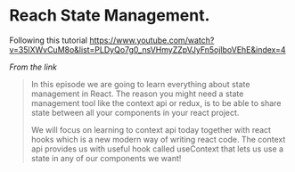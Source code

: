# Reach State Management.

Following this tutorial https://www.youtube.com/watch?v=35lXWvCuM8o&list=PLDyQo7g0_nsVHmyZZpVJyFn5ojlboVEhE&index=4

_From the link_

>In this episode we are going to learn everything about state management in React. 
>The reason you might need a state management tool like the context api or redux, is to be able to share state between all your components in your react project.
>
>We will focus on learning to context api today together with react hooks which is a new modern way of writing react code. The context api provides us with useful hook called useContext that lets us use a state in any of our components we want!
